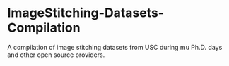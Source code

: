 # ImageStitching-Datasets-Compilation
A compilation of image stitching datasets from USC during mu Ph.D. days and other open source providers.
